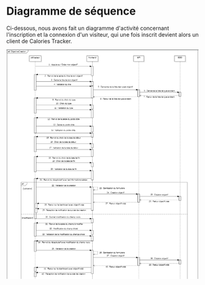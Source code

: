 # Diagramme de séquence

Ci-dessous, nous avons fait un diagramme d'activité concernant l'inscription et la connexion d'un visiteur, qui une fois inscrit devient alors un client de Calories Tracker.

![Diagramme de sequence](../../assets/images/sequence-target-creation%20(1).png)
